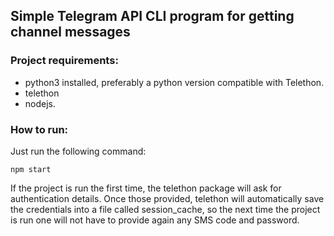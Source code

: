 ## Simple Telegram API CLI program for getting channel messages

### Project requirements:

- python3 installed, preferably a python version compatible with Telethon.
- telethon
- nodejs.

### How to run:

Just run the following command:

`npm start`

If the project is run the first time, the telethon package will ask for authentication details. Once those provided, telethon will automatically save the credentials into a file called session_cache, so the next time the project is run one will not have to provide again any SMS code and password.

